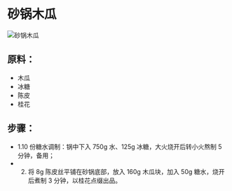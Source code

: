 # 砂锅木瓜

![砂锅木瓜](../images/砂锅木瓜.png)


## 原料：

- 木瓜
- 冰糖
- 陈皮
- 桂花

## 步骤：

- 1.10 份糖水调制：锅中下入 750g 水、125g 冰糖，大火烧开后转小火熬制 5 分钟，备用；
- 2. 将 8g 陈皮丝平铺在砂锅底部，放入 160g 木瓜块，加入 50g 糖水，烧开后煮制 3 分钟，以桂花点缀出品。
